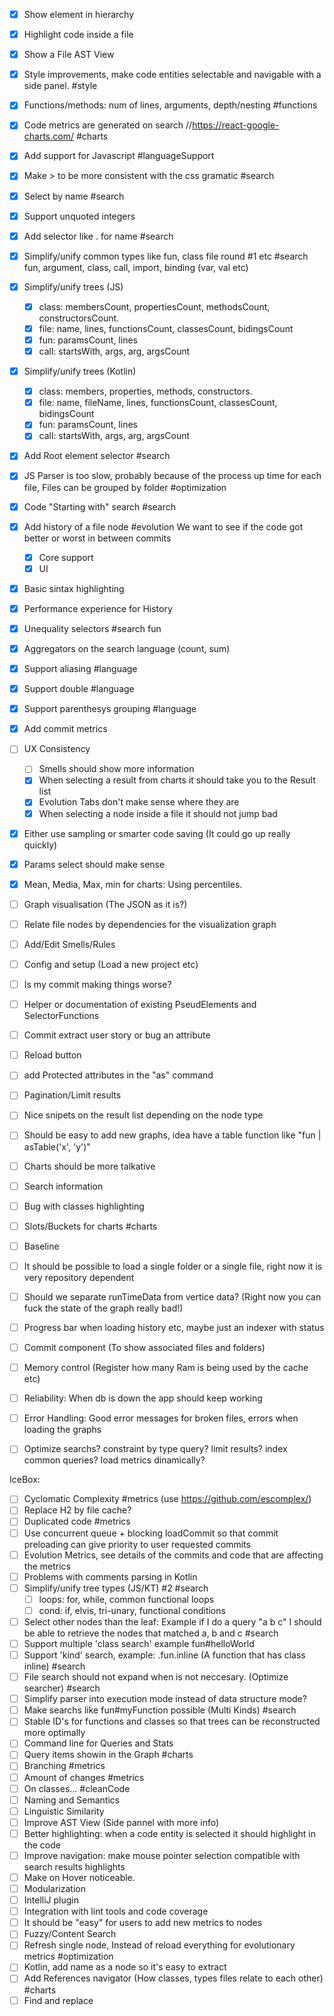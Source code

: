 -[x] Show element in hierarchy
-[x] Highlight code inside a file
-[x] Show a File AST View
-[x] Style improvements, make code entities selectable and navigable with a side panel. #style
-[x] Functions/methods: num of lines, arguments, depth/nesting #functions
-[x] Code metrics are generated on search //https://react-google-charts.com/ #charts
-[x] Add support for Javascript #languageSupport
-[x] Make > to be more consistent with the css gramatic #search
-[x] Select by name #search
-[x] Support unquoted integers
-[x] Add selector like . for name #search
-[x] Simplify/unify common types like fun, class file round #1 etc #search
    fun, argument, class, call, import,  binding (var, val etc)   
-[x] Simplify/unify trees (JS)
    -[x] class: membersCount, propertiesCount, methodsCount, constructorsCount.
    -[x] file: name, lines, functionsCount, classesCount, bidingsCount
    -[x] fun: paramsCount, lines    
    -[x] call: startsWith, args, arg, argsCount 
-[x] Simplify/unify trees (Kotlin)
    -[x] class: members, properties, methods, constructors.
    -[x] file: name, fileName, lines, functionsCount, classesCount, bidingsCount
    -[x] fun: paramsCount, lines    
    -[x] call: startsWith, args, arg, argsCount   
-[x] Add  Root element selector #search
-[x] JS Parser is too slow, probably because of the process up time for each file, Files can be grouped by folder #optimization
-[x] Code "Starting with" search #search 
-[x] Add history of a file node #evolution
     We want to see if the code got better or worst in between commits
     -[x] Core support
     -[x] UI
-[x] Basic sintax highlighting
-[x] Performance experience for History
-[x] Unequality selectors #search fun
-[x] Aggregators on the search language (count, sum)
-[x] Support aliasing #language
-[x] Support double #language
-[x] Support parenthesys grouping #language
-[x] Add commit metrics
-[ ] UX Consistency
    -[ ] Smells should show more information
    -[x] When selecting a result from charts it should take you to the Result list
    -[x] Evolution Tabs don't make sense where they are 
    -[x] When selecting a node inside a file it should not jump bad
-[x] Either use sampling or smarter code saving (It could go up really quickly)
-[x] Params select should make sense
-[x] Mean, Media, Max, min for charts: Using percentiles.  
-[ ] Graph visualisation (The JSON as it is?)  
-[ ] Relate file nodes by dependencies for the visualization graph
-[ ] Add/Edit Smells/Rules
-[ ] Config and setup (Load a new project etc)
-[ ] Is my commit making things worse?
-[ ] Helper or documentation of existing PseudElements and SelectorFunctions
-[ ] Commit extract user story or bug an attribute
-[ ] Reload button
-[ ] add Protected attributes in the "as" command
-[ ] Pagination/Limit results 
-[ ] Nice snipets on the result list depending on the node type
-[ ] Should be easy to add new graphs, idea have a table function like "fun | asTable('x', 'y')"
-[ ] Charts should be more talkative
-[ ] Search information
 
-[ ] Bug with classes highlighting
-[ ] Slots/Buckets for charts #charts
-[ ] Baseline
-[ ] It should be possible to load a single folder or a single file, right now it is very repository dependent
-[ ] Should we separate runTimeData from vertice data? (Right now you can fuck the state of the graph really bad!)
-[ ] Progress bar when loading history etc, maybe just an indexer with status
-[ ] Commit component (To show associated files and folders)
-[ ] Memory control (Register how many Ram is being used by the cache etc)
-[ ] Reliability: When db is down the app should keep working
-[ ] Error Handling: Good error messages for broken files, errors when loading the graphs
-[ ] Optimize searchs? constraint by type query? limit results? index common queries? load metrics dinamically?


IceBox:
-[ ] Cyclomatic Complexity #metrics (use https://github.com/escomplex/)
-[ ] Replace H2 by file cache?
-[ ] Duplicated code #metrics
-[ ] Use concurrent queue + blocking loadCommit so that commit preloading can give priority to user requested commits
-[ ] Evolution Metrics, see details of the commits and code that are affecting the metrics
-[ ] Problems with comments parsing in Kotlin
-[ ] Simplify/unify tree types (JS/KT) #2 #search
     -[ ] loops: for, while, common functional loops 
     -[ ] cond: if, elvis, tri-unary, functional conditions
-[ ] Select other nodes than the leaf: 
    Example if I do a query "a b c"  I should be able to retrieve the nodes that matched a, b and c #search
-[ ] Support multiple 'class search' example fun#helloWorld
-[ ] Support 'kind' search, example: .fun.inline (A function that has class inline)  #search 
-[ ] File search should not expand when is not neccesary. (Optimize searcher) #search    
-[ ] Simplify parser into execution mode instead of data structure mode?
-[ ] Make searchs like fun#myFunction possible (Multi Kinds) #search
-[ ] Stable ID's for functions and classes so that trees can be reconstructed more optimally
-[ ] Command line for Queries and Stats
-[ ] Query items showin in the Graph #charts
-[ ] Branching #metrics
-[ ] Amount of changes #metrics
-[ ] On classes... #cleanCode
-[ ] Naming and Semantics
-[ ] Linguistic Similarity
-[ ] Improve AST View (Side pannel with more info)
-[ ] Better highlighting: when a code entity is selected it should highlight in the code
-[ ] Improve navigation: make mouse pointer selection compatible with search results highlights
-[ ] Make on Hover noticeable.
-[ ] Modularization
-[ ] IntelliJ plugin
-[ ] Integration with lint tools and code coverage
-[ ] It should be "easy" for users to add new metrics to nodes
-[ ] Fuzzy/Content Search
-[ ] Refresh single node, Instead of reload everything for evolutionary metrics #optimization
-[ ] Kotlin, add name as a node so it's easy to extract
-[ ] Add References navigator (How classes, types files relate to each other) #charts
-[ ] Find and replace
